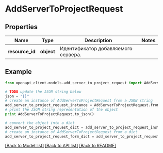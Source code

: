 # AddServerToProjectRequest


## Properties
Name | Type | Description | Notes
------------ | ------------- | ------------- | -------------
**resource_id** | **object** | Идентификатор добавляемого сервера. | 

## Example

```python
from openapi_client.models.add_server_to_project_request import AddServerToProjectRequest

# TODO update the JSON string below
json = "{}"
# create an instance of AddServerToProjectRequest from a JSON string
add_server_to_project_request_instance = AddServerToProjectRequest.from_json(json)
# print the JSON string representation of the object
print AddServerToProjectRequest.to_json()

# convert the object into a dict
add_server_to_project_request_dict = add_server_to_project_request_instance.to_dict()
# create an instance of AddServerToProjectRequest from a dict
add_server_to_project_request_form_dict = add_server_to_project_request.from_dict(add_server_to_project_request_dict)
```
[[Back to Model list]](../README.md#documentation-for-models) [[Back to API list]](../README.md#documentation-for-api-endpoints) [[Back to README]](../README.md)


